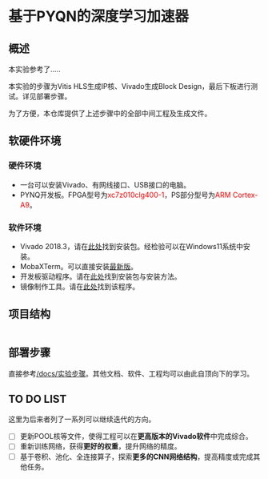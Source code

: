 # 基于PYQN的深度学习加速器

## 概述

本实验参考了.....

本实验的步骤为Vitis HLS生成IP核、Vivado生成Block Design，最后下板进行测试。详见部署步骤。

为了方便，本仓库提供了上述步骤中的全部中间工程及生成文件。

## 软硬件环境

### 硬件环境

- 一台可以安装Vivado、有网线接口、USB接口的电脑。
- PYNQ开发板。FPGA型号为<font color=red>xc7z010clg400-1</font>，PS部分型号为<font color=red>ARM Cortex-A9</font>。

### 软件环境

- Vivado 2018.3，请在[此处](https://www.xilinx.com/support/download/index.html/content/xilinx/en/downloadNav/vivado-design-tools/archive.html)找到安装包。经检验可以在Windows11系统中安装。
- MobaXTerm。可以直接安装[最新版](https://mobaxterm.mobatek.net/)。
- 开发板驱动程序。请在[此处](./tools/镜像烧录)找到安装包与安装方法。
- 镜像制作工具。请在[此处](./tools/开发板驱动)找到该程序。

## 项目结构

```

```

## 部署步骤

直接参考[/docs/实验步骤](./docs/实验步骤)。其他文档、软件、工程均可以由此自顶向下的学习。

## TO DO LIST

这里为后来者列了一系列可以继续迭代的方向。

- [ ] 更新POOL核等文件，使得工程可以在**更高版本的Vivado软件**中完成综合。
- [ ] 重新训练网络，获得**更好的权重**，提升网络的精度。
- [ ] 基于卷积、池化、全连接算子，探索**更多的CNN网络结构**，提高精度或完成其他任务。
